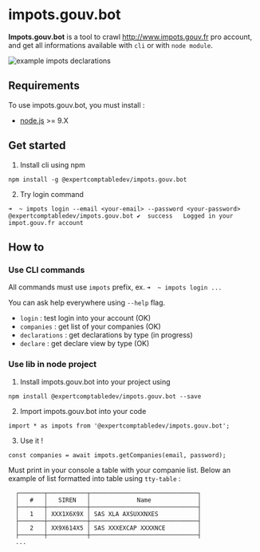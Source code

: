 # impots.gouv.bot

**Impots.gouv.bot** is a tool to crawl http://www.impots.gouv.fr pro account, and get all informations available with `cli` or with `node module`.

![example `impots declarations`](https://media.giphy.com/media/1hAYJnpPxw1VrtH15y/giphy.gif)

## Requirements

To use impots.gouv.bot, you must install :

* [node.js](https://nodejs.org/en/) >= 9.X

## Get started

1. Install cli using npm

```
npm install -g @expertcomptabledev/impots.gouv.bot
```

2. Try login command

```
➜  ~ impots login --email <your-email> --password <your-password>
@expertcomptabledev/impots.gouv.bot ✔  success   Logged in your impot.gouv.fr account
```

## How to

### Use CLI commands

All commands must use `impots` prefix, ex. `➜  ~ impots login ...`

You can ask help everywhere using `--help` flag.

* `login` : test login into your account (OK)
* `companies` : get list of your companies (OK)
* `declarations` : get declarations by type (in progress)
* `declare` : get declare view by type (OK)

### Use lib in node project

1. Install impots.gouv.bot into your project using 
```
npm install @expertcomptabledev/impots.gouv.bot --save
```

2. Import impots.gouv.bot into your code
```
import * as impots from '@expertcomptabledev/impots.gouv.bot';
```

3. Use it !
```
const companies = await impots.getCompanies(email, password);
```
Must print in your console a table with your companie list.
Below an example of list formatted into table using `tty-table` :
```
  ┌───────┬───────────┬──────────────────────────────┐
  │   #   │   SIREN   │             Name             │
  ├───────┼───────────┼──────────────────────────────┤
  │   1   │ XXX1X6X9X │ SAS XLA AXSUXXNXES           │
  ├───────┼───────────┼──────────────────────────────┤
  │   2   │ XX9X614X5 │ SAS XXXEXCAP XXXXNCE         │
  ├───────┼───────────┼──────────────────────────────┤
  ...
```
